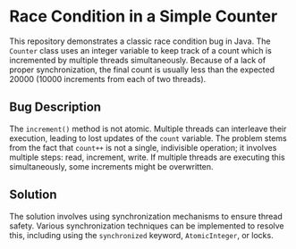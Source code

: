 # Race Condition in a Simple Counter

This repository demonstrates a classic race condition bug in Java.  The `Counter` class uses an integer variable to keep track of a count which is incremented by multiple threads simultaneously.  Because of a lack of proper synchronization, the final count is usually less than the expected 20000 (10000 increments from each of two threads). 

## Bug Description

The `increment()` method is not atomic. Multiple threads can interleave their execution, leading to lost updates of the `count` variable. The problem stems from the fact that `count++` is not a single, indivisible operation; it involves multiple steps: read, increment, write.  If multiple threads are executing this simultaneously, some increments might be overwritten.

## Solution

The solution involves using synchronization mechanisms to ensure thread safety.  Various synchronization techniques can be implemented to resolve this, including using the `synchronized` keyword, `AtomicInteger`, or locks.